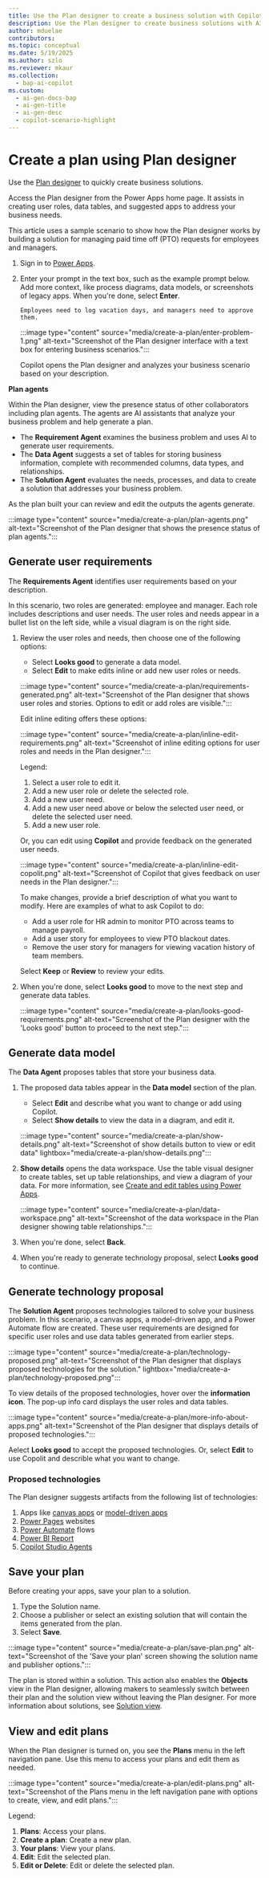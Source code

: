 ```yaml
---
title: Use the Plan designer to create a business solution with Copilot (preview)
description: Use the Plan designer to create business solutions with AI-powered experiences.
author: mduelae
contributors:
ms.topic: conceptual
ms.date: 5/19/2025
ms.author: szlo
ms.reviewer: mkaur
ms.collection:
  - bap-ai-copilot
ms.custom:
  - ai-gen-docs-bap
  - ai-gen-title
  - ai-gen-desc
  - copilot-scenario-highlight
---
```


# Create a plan using Plan designer

Use the [Plan designer](plan-designer.md) to quickly create business solutions.

Access the Plan designer from the Power Apps home page. It assists in creating user roles, data tables, and suggested apps to address your business needs.

This article uses a sample scenario to show how the Plan designer works by building a solution for managing paid time off (PTO) requests for employees and managers.

1. Sign in to [Power Apps](https://make.powerapps.com/).

1. Enter your prompt in the text box, such as the example prompt below. Add more context, like process diagrams, data models, or screenshots of legacy apps. When you're done, select **Enter**.

    ```copilot-prompt
    Employees need to log vacation days, and managers need to approve them.
    ```

   :::image type="content" source="media/create-a-plan/enter-problem-1.png" alt-text="Screenshot of the Plan designer interface with a text box for entering business scenarios.":::

    Copilot opens the Plan designer and analyzes your business scenario based on your description.

**Plan agents**

Within the Plan designer, view the presence status of other collaborators including plan agents. The agents are AI assistants that analyze your business problem and help generate a plan.

- The **Requirement Agent** examines the business problem and uses AI to generate user requirements.
- The **Data Agent** suggests a set of tables for storing business information, complete with recommended columns, data types, and relationships.
- The **Solution Agent** evaluates the needs, processes, and data to create a solution that addresses your business problem.

As the plan built your can review and edit the outputs the agents generate.

:::image type="content" source="media/create-a-plan/plan-agents.png" alt-text="Screenshot of the Plan designer that shows the presence status of plan agents."::: 

## Generate user requirements

The **Requirements Agent** identifies user requirements based on your description.

In this scenario, two roles are generated: employee and manager. Each role includes descriptions and user needs. The user roles and needs appear in a bullet list on the left side, while a visual diagram is on the right side.

1. Review the user roles and needs, then choose one of the following options:

   - Select **Looks good** to generate a data model.
   - Select **Edit** to make edits inline or add new user roles or needs.

    :::image type="content" source="media/create-a-plan/requirements-generated.png" alt-text="Screenshot of the Plan designer that shows user roles and stories. Options to edit or add roles are visible.":::

    Edit inline editing offers these options:

    :::image type="content" source="media/create-a-plan/inline-edit-requirements.png" alt-text="Screenshot of inline editing options for user roles and needs in the Plan designer.":::

    Legend:

    1. Select a user role to edit it.  
    1. Add a new user role or delete the selected role.  
    1. Add a new user need.  
    1. Add a new user need above or below the selected user need, or delete the selected user need.  
    1. Add a new user role.

    Or, you can edit using **Copilot** and provide feedback on the generated user needs.

    :::image type="content" source="media/create-a-plan/inline-edit-copolit.png" alt-text="Screenshot of Copilot that gives feedback on user needs in the Plan designer.":::

    To make changes, provide a brief description of what you want to modify. Here are examples of what to ask Copilot to do:

    - Add a user role for HR admin to monitor PTO across teams to manage payroll.
    - Add a user story for employees to view PTO blackout dates.
    - Remove the user story for managers for viewing vacation history of team members.

   Select **Keep** or **Review** to review your edits.

1. When you're done, select **Looks good** to move to the next step and generate data tables.

    :::image type="content" source="media/create-a-plan/looks-good-requirements.png" alt-text="Screenshot of the Plan designer with the 'Looks good' button to proceed to the next step.":::

## Generate data model

The **Data Agent** proposes tables that store your business data.

1. The proposed data tables appear in the **Data model** section of the plan.

   - Select **Edit** and describe what you want to change or add using Copilot.
   - Select **Show details** to view the data in a diagram, and edit it.
    
    :::image type="content" source="media/create-a-plan/show-details.png" alt-text="Screenshot of show details button to view or edit data" lightbox="media/create-a-plan/show-details.png"::: 
   
1. **Show details** opens the data workspace. Use the table visual designer to create tables, set up table relationships, and view a diagram of your data. For more information, see [Create and edit tables using Power Apps](/power-apps/maker/data-platform/create-edit-entities-portal#create-new-tables).

   :::image type="content" source="media/create-a-plan/data-workspace.png" alt-text="Screenshot of the data workspace in the Plan designer showing table relationships.":::

1. When you're done, select **Back**.

1. When you're ready to generate technology proposal, select **Looks good** to continue.

## Generate technology proposal

The **Solution Agent** proposes technologies tailored to solve your business problem. In this scenario, a canvas apps, a model-driven app, and a Power Automate flow are created. These user requirements are designed for specific user roles and use data tables generated from earlier steps.

:::image type="content" source="media/create-a-plan/technology-proposed.png" alt-text="Screenshot of the Plan designer that displays proposed technologies for the solution." lightbox="media/create-a-plan/technology-proposed.png":::

To view details of the proposed technologies, hover over the **information icon**. The pop-up info card displays the user roles and data tables.

:::image type="content" source="media/create-a-plan/more-info-about-apps.png" alt-text="Screenshot of the Plan designer that displays details of proposed technologies.":::

Aelect **Looks good** to accept the proposed technologies. Or, select **Edit** to use Copolit and describle what you want to change.


### Proposed technologies

The Plan designer suggests artifacts from the following list of technologies:

1. Apps like [canvas apps](../canvas-apps/getting-started.md) or [model-driven apps](../model-driven-apps/model-driven-app-overview.md)
1. [Power Pages](/power-pages/introduction) websites
1. [Power Automate](/power-automate/flow-types) flows  
1. [Power BI Report](/power-bi/report-server/get-started)  
1. [Copilot Studio Agents](/microsoft-365-copilot/extensibility/copilot-studio-agent-builder)


## Save your plan

Before creating your apps, save your plan to a solution.

1. Type the Solution name.  
1. Choose a publisher or select an existing solution that will contain the items generated from the plan.  
1. Select **Save**.

:::image type="content" source="media/create-a-plan/save-plan.png" alt-text="Screenshot of the 'Save your plan' screen showing the solution name and publisher options.":::

The plan is stored within a solution. This action also enables the **Objects** view in the Plan designer, allowing makers to seamlessly switch between their plan and the solution view without leaving the Plan designer. For more information about solutions, see [Solution view](../data-platform/solutions-area.md).

## View and edit plans

When the Plan designer is turned on, you see the **Plans** menu in the left navigation pane. Use this menu to access your plans and edit them as needed.

:::image type="content" source="media/create-a-plan/edit-plans.png" alt-text="Screenshot of the Plans menu in the left navigation pane with options to create, view, and edit plans.":::

Legend:

1. **Plans**: Access your plans.
1. **Create a plan**: Create a new plan.
1. **Your plans**: View your plans.
1. **Edit**: Edit the selected plan.
1. **Edit or Delete**: Edit or delete the selected plan.
